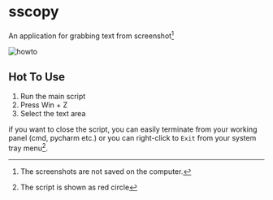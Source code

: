 # sscopy
An application for grabbing text from screenshot[^1] 

![howto](https://media1.giphy.com/media/TiCJamNJ23hxdWkDG2/giphy.gif)

## Hot To Use
1. Run the main script
2. Press Win + Z
3. Select the text area

if you want to close the script, you can easily terminate from your working panel (cmd, pycharm etc.) or you can right-click to `Exit` from your system tray menu[^2].  



[^1]: The screenshots are not saved on the computer.
[^2]: The script is shown as red circle

